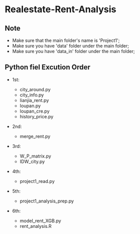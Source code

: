 # Realestate-Rent-Analysis

## Note
* Make sure that the main folder's name is 'Project1'; 
* Make sure you have 'data' folder under the main folder; 
* Make sure you have 'data_in' folder under the main folder; 


## Python fiel Excution Order
* 1st: 
  * city_around.py
  * city_info.py
  * lianjia_rent.py
  * loupan.py
  * loupan_cre.py
  * history_price.py

* 2nd: 
  * merge_rent.py

* 3rd: 
  * W_P_matrix.py
  * IDW_city.py

* 4th: 
  * project1_read.py

* 5th: 
  * project1_analysis_prep.py

* 6th: 
  * model_rent_XGB.py
  * rent_analysis.R
